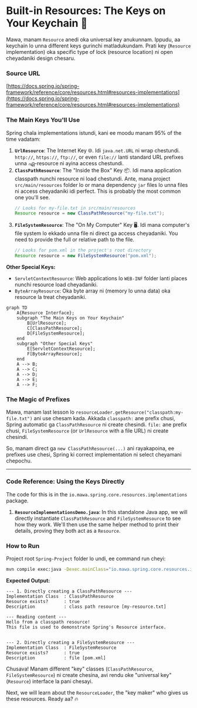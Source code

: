 # Built-in Resources: The Keys on Your Keychain 🔑

Mawa, manam `Resource` anedi oka universal key anukunnam. Ippudu, aa keychain lo unna different keys gurinchi matladukundam. Prati key (`Resource` implementation) oka specific type of lock (resource location) ni open cheyadaniki design chesaru.

### Source URL
[https://docs.spring.io/spring-framework/reference/core/resources.html#resources-implementations](https://docs.spring.io/spring-framework/reference/core/resources.html#resources-implementations)

### The Main Keys You'll Use
Spring chala implementations istundi, kani ee moodu manam 95% of the time vadatam:

1.  **`UrlResource`**: The Internet Key 🌐. Idi `java.net.URL` ni wrap chestundi. `http://`, `https://`, `ftp://`, or even `file://` lanti standard URL prefixes unna ഏ-resource ni ayina access chestundi.
2.  **`ClassPathResource`**: The "Inside the Box" Key 📦. Idi mana application classpath nunchi resource ni load chestundi. Ante, mana project `src/main/resources` folder lo or mana dependency `jar` files lo unna files ni access cheyadaniki idi perfect. This is probably the most common one you'll see.
    ```java
    // Looks for my-file.txt in src/main/resources
    Resource resource = new ClassPathResource("my-file.txt");
    ```
3.  **`FileSystemResource`**: The "On My Computer" Key 🖥️. Idi mana computer's file system lo ekkado unna file ni direct ga access cheyadaniki. You need to provide the full or relative path to the file.
    ```java
    // Looks for pom.xml in the project's root directory
    Resource resource = new FileSystemResource("pom.xml");
    ```

**Other Special Keys:**
-   `ServletContextResource`: Web applications lo `WEB-INF` folder lanti places nunchi resource load cheyadaniki.
-   `ByteArrayResource`: Oka byte array ni (memory lo unna data) oka resource la treat cheyadaniki.

```mermaid
graph TD
    A{Resource Interface};
    subgraph "The Main Keys on Your Keychain"
        B[UrlResource];
        C[ClassPathResource];
        D[FileSystemResource];
    end
    subgraph "Other Special Keys"
        E[ServletContextResource];
        F[ByteArrayResource];
    end
    A --> B;
    A --> C;
    A --> D;
    A --> E;
    A --> F;
```

### The Magic of Prefixes
Mawa, manam last lesson lo `resourceLoader.getResource("classpath:my-file.txt")` ani use chesam kada. Akkada `classpath:` ane prefix chusi, Spring automatic ga `ClassPathResource` ni create chesindi. `file:` ane prefix chusi, `FileSystemResource` (or `UrlResource` with a file URL) ni create chesindi.

So, manam direct ga `new ClassPathResource(...)` ani rayakapoina, ee prefixes use chesi, Spring ki correct implementation ni select cheyamani chepochu.

---
### Code Reference: Using the Keys Directly
The code for this is in the `io.mawa.spring.core.resources.implementations` package.

1.  **`ResourceImplementationsDemo.java`**: In this standalone Java app, we will directly instantiate `ClassPathResource` and `FileSystemResource` to see how they work. We'll then use the same helper method to print their details, proving they both act as a `Resource`.

### How to Run
Project root `Spring-Project` folder lo undi, ee command run cheyi:
```bash
mvn compile exec:java -Dexec.mainClass="io.mawa.spring.core.resources.implementations.ResourceImplementationsDemo"
```
**Expected Output:**
```
--- 1. Directly creating a ClassPathResource ---
Implementation Class  : ClassPathResource
Resource exists?      : true
Description           : class path resource [my-resource.txt]

--- Reading content ---
Hello from a classpath resource!
This file is used to demonstrate Spring's Resource interface.


--- 2. Directly creating a FileSystemResource ---
Implementation Class  : FileSystemResource
Resource exists?      : true
Description           : file [pom.xml]
```
Chusava! Manam different "key" classes (`ClassPathResource`, `FileSystemResource`) ni create chesina, avi rendu oke "universal key" (`Resource`) interface la pani chesayi.

Next, we will learn about the `ResourceLoader`, the "key maker" who gives us these resources. Ready aa? 🔥
